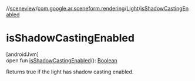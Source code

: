 //[sceneview](../../../index.md)/[com.google.ar.sceneform.rendering](../index.md)/[Light](index.md)/[isShadowCastingEnabled](is-shadow-casting-enabled.md)

# isShadowCastingEnabled

[androidJvm]\
open fun [isShadowCastingEnabled](is-shadow-casting-enabled.md)(): [Boolean](https://kotlinlang.org/api/latest/jvm/stdlib/kotlin/-boolean/index.html)

Returns true if the light has shadow casting enabled.
